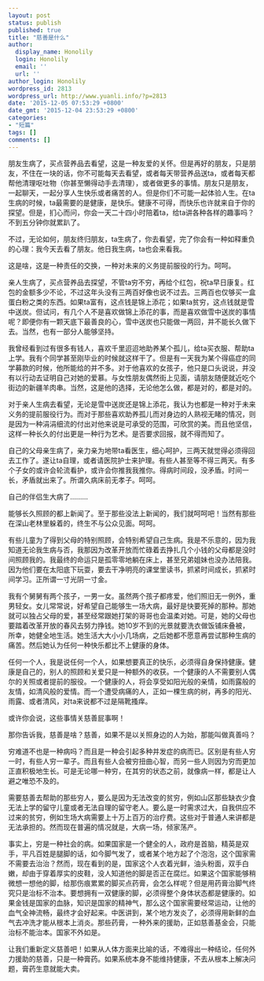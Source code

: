 ```yaml
---
layout: post
status: publish
published: true
title: "慈善是什么"
author:
  display_name: Honolily
  login: Honolily
  email: ''
  url: ''
author_login: Honolily
wordpress_id: 2813
wordpress_url: http://www.yuanli.info/?p=2813
date: '2015-12-05 07:53:29 +0800'
date_gmt: '2015-12-04 23:53:29 +0800'
categories:
- "短篇"
tags: []
comments: []
---
```

<p>朋友生病了，买点营养品去看望，这是一种友爱的关怀。但是再好的朋友，只是朋友，不住在一块的话，你不可能每天去看望，或者每天带营养品送ta，或者每天都帮他清理呕吐物（你甚至懒得动手去清理），或者做更多的事情。朋友只是朋友，一起聊天，一起分享人生快乐或者痛苦的人。但是你们不可能一起体验人生。在ta生病的时候，ta最需要的是健康，是快乐。健康不可得，而快乐也许就来自于你的探望。但是，扪心而问，你会一天二十四小时陪着ta，给ta讲各种各样的趣事吗？不到五分钟你就累趴了。</p>
<p>不过，无论如何，朋友终归朋友，ta生病了，你去看望，完了你会有一种如释重负的心理：我今天去看了朋友。他日我生病，ta也会来看我。</p>
<p>这是啥，这是一种责任的交换，一种对未来的义务提前服役的行为。呵呵。</p>
<p>亲人生病了，买点营养品去探望，不管ta穷不穷，再给个红包，祝ta早日康复。红包的金额多少不论，不过这年头没有三两百好像也说不过去。三两百也仅够买一盒蛋白粉之类的东西。如果ta富有，这点钱是锦上添花；如果ta贫穷，这点钱就是雪中送炭。但试问，有几个人不是喜欢做锦上添花的事，而是喜欢做雪中送炭的事情呢？即便你有一颗天底下最善良的心，雪中送炭也只能做一两回，并不能长久做下去。当然，也有一部分人能够坚持。</p>
<p>我曾经看到过有很多有钱人，喜欢千里迢迢地助养某个孤儿，给ta买衣服、帮助ta上学。我有个同学甚至刚毕业的时候就这样干了。但是有一天我为某个得癌症的同学募款的时候，他所能给的并不多。对于他喜欢的女孩子，他只是口头说说，并没有以行动去证明自己对她的爱慕。与女性朋友偶然街上见面，请朋友随便就近吃个街边的新疆羊肉串。当然，这是他的选择，无论他怎么做，都是对的，都是对的。</p>
<p>对于亲人生病去看望，无论是雪中送炭还是锦上添花，我认为也都是一种对于未来义务的提前服役行为。而对于那些喜欢助养孤儿而对身边的人熟视无睹的情况，则是因为一种涓涓细流的付出对他来说是可承受的范围，可欣赏的美。而且他坚信，这样一种长久的付出更是一种行为艺术。是否要求回报，就不得而知了。</p>
<p>自己的父母亲生病了，亲力亲为地带ta看医生，细心呵护，三两天就觉得必须得回去工作了。遂让ta自理，或者请医院护士来护理。有些人甚至等不得三两天。有多个子女的或许会轮流看护，或许会你推我我推你。得病时间段，没矛盾。时间一长，矛盾就出来了。所谓久病床前无孝子。呵呵。</p>
<p>自己的伴侣生大病了.........</p>
<p>能够长久照顾的都上新闻了。至于那些没法上新闻的，我们就呵呵吧！当然有那些在深山老林里躲着的，终生不与公众见面。呵呵。</p>
<p>有些儿童为了得到父母的特别照顾，会特别希望自己生病。我是不乐意的，因为我知道无论我生病与否，我那因为改革开放而忙碌着去挣扎几个小钱的父母都是没时间照顾我的。我最终的命运只是孤零零地躺在床上，甚至兄弟姐妹也没办法陪我。因为他们要在太阳底下玩耍，要去干净明亮的课堂里读书，抓紧时间成长，抓紧时间学习。正所谓一寸光阴一寸金。</p>
<p>我有个舅舅有两个孩子，一男一女。虽然两个孩子都疼爱，他们照旧无一例外，重男轻女。女儿常常说，好希望自己能够生一场大病，最好是快要死掉的那种。那她就可以独占父母的爱，甚至经常跟她打架的哥哥也会温柔对她。可是，她的父母也要踏着改革开放的春风去努力挣钱。她10岁不到的光景就要洗衣做饭铺床叠被，所幸，她健全地生活。她生活大大小小几场病，之后她都不愿意再尝试那种生病的痛苦。然后她认为任何一种快乐都比不上健康的身体。</p>
<p>任何一个人，我是说任何一个人，如果想要真正的快乐，必须得自身保持健康。健康是自己的，别人的照顾和关爱只是一种额外的收获。一个健康的人不需要别人偶尔的关照或者提前的服役。一个健康的人，将会享受如阳光般的亲情，如雨露般的友情，如清风般的爱情。而一个遭受病痛的人，正如一棵生病的树，再多的阳光、雨露、或者清风，对ta来说都不过是隔靴搔痒。</p>
<p>或许你会说，这些事情关慈善屁事啊！</p>
<p>那你告诉我，慈善是啥？慈善，如果不是以关照身边的人为始，那能叫做真善吗？</p>
<p>穷难道不也是一种病吗？而且是一种会引起多种并发症的病而已。区别是有些人穷一时，有些人穷一辈子。而且有些人会被穷扭曲心智，而另一些人则因为穷而更加正直积极地生长。可是无论哪一种穷，在其穷的状态之前，就像病一样，都是让人避之唯恐不及的。</p>
<p>需要慈善去帮助的那些穷人，要么是因为无法改变的贫穷，例如山区那些缺衣少食无法上学的留守儿童或者无法自理的留守老人。要么是一时需求过大，自我供应不过来的贫穷，例如生场大病需要上十万上百万的治疗费。这些对于普通人来讲都是无法承担的。然而现在普遍的情况就是，大病一场，倾家荡产。</p>
<p>事实上，穷是一种社会的病。如果国家是一个健全的人，政府是首脑，精英是双手，平凡百姓是腿脚的话，如今脚气发了，或者某个地方起了个泡泡，这个国家需不需要去治治？然而，现在看到的是，国家这个人衣着光鲜，油头粉面，双手白嫩，却由于穿着厚实的皮鞋，没人知道他的脚是否正在腐烂。如果这个国家能够稍微想一想他的脚，给那伤痕累累的脚买点药膏，会怎么样呢？但是用药膏治脚气终究只是治标不治本。要想拥有一双健康的脚，必须得整个身体状态都是健康的。如果金钱是国家的血脉，知识是国家的精神气，那么这个国家需要经常运动，让他的血气全神流畅，最终才会好起来。中医讲到，某个地方发炎了，必须得用新鲜的血气去冲洗才能从根本上消炎。那些药膏，一种外来的援助，正如慈善基金会，只能治标不能治本。国家不外如是。</p>
<p>让我们重新定义慈善吧！如果从人体方面来比喻的话，不难得出一种结论，任何外力援助的慈善，只是一种膏药。如果系统本身不能维持健康，不去从根本上解决问题，膏药生意就能大卖。</p>
<p>&nbsp;</p>
